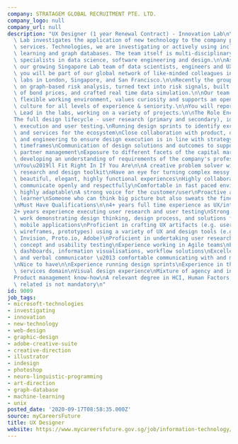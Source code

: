```yaml
---
company: STRATAGEM GLOBAL RECRUITMENT PTE. LTD.
company_logo: null
company_url: null
description: "UX Designer (1 year Renewal Contract) - Innovation Lab\n\nThe Innovation\
  \ Lab investigates the application of new technology to the company products and\
  \ services. Technologies, we are investigating or actively using include NLP, machine\
  \ learning and graph databases. The team itself is multi-disciplinary comprising\
  \ specialists in data science, software engineering and design.\n\nAs a part of\
  \ our growing Singapore Lab team of data scientists, engineers and UX/UI designers\
  \ you will be part of our global network of like-minded colleagues in our sister\
  \ labs in London, Singapore, and San Francisco.\n\nRecently the group has worked\
  \ on graph-based risk analysis, turned text into risk signals, built ML predictions\
  \ of bond prices, and crafted real time data simulation.\n\nOur team offers a great\
  \ flexible working environment, values curiosity and supports an open and learning\
  \ culture for all levels of experience & seniority.\n\nYou will report to the UX\
  \ Lead in the labs, working on a variety of projects.\n\nThe Role Encompasses\n\n\
  The full design lifecycle - user research (primary and secondary), ideation, design\
  \ execution and user testing.\nRunning design sprints to identify exciting new features\
  \ and services for the ecosystem\nClose collaboration with product, data science\
  \ and engineering to ensure design execution is in line with strategy, vision and\
  \ timeframes\nCommunication of design solutions and outcomes to support project\
  \ partner management\nExposure to different facets of the capital markets \u2013\
  \ developing an understanding of requirements of the company's professional users.\n\
  \nYou\u2019ll Fit Right In If You Are\n\nA creative problem solver with a diverse\
  \ research and design toolkit\nHave an eye for turning complex messy problems into\
  \ beautiful, elegant, highly functional experiences\nHighly collaborative, and can\
  \ communicate openly and respectfully\nComfortable in fast paced environments, and\
  \ highly adaptable\nA strong voice for the customer/user\nProactive and self-motivated\
  \ learner\nSomeone who can think big picture but also sweats the fine details\n\n\
  \nMust Have Qualifications\n\n4+ years full time experience as UX/interaction designer\n\
  2+ years experience executing user research and user testing\nStrong portfolio of\
  \ work demonstrating design thinking, design process, and solutions for web and\
  \ mobile applications\nProficient in crafting UX artifacts (e.g. user journeys,\
  \ wireframes, prototypes) using a variety of UX and design tools (e.g. Figma, Sketch,\
  \ Invision, Proto.io, Adobe)\nProficient in undertaking user research, user interviews,\
  \ concept and usability testing\nExperience working in Agile teams\nExperience with\
  \ dashboards, information visualisations, workflow solutions\nExcellent written\
  \ and verbal communicator \u2013 comfortable communicating with and managing partners\n\
  \nNice to have\n\nExperience running design sprints\nExperience in the financial\
  \ services domain\nVisual design experience\nMixture of agency and in-house background\n\
  Product management know-how\nA relevant degree in HCI, Human Factors, Design or\
  \ related is not mandatory\n"
id: 9009
job_tags:
- microsoft-technologies
- investigating
- innovation
- new-technology
- web-design
- graphic-design
- adobe-creative-suite
- creative-direction
- illustrator
- indesign
- photoshop
- neuro-linguistic-programming
- art-direction
- graph-database
- machine-learning
- unix
posted_date: '2020-09-17T08:58:35.000Z'
source: myCareersFuture
title: UX Designer
website: https://www.mycareersfuture.gov.sg/job/information-technology/ux-designer-stratagem-global-recruitment-df42ae02b62e7e49022acc3418c63570
---
```

